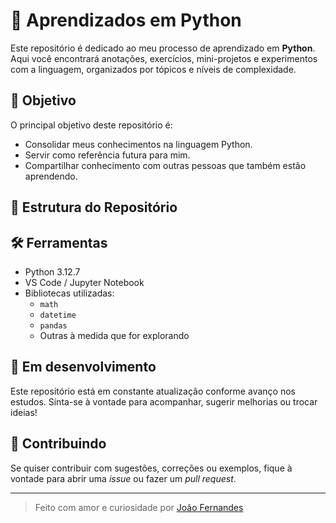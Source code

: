# 📘 Aprendizados em Python

Este repositório é dedicado ao meu processo de aprendizado em **Python**. Aqui você encontrará anotações, exercícios, mini-projetos e experimentos com a linguagem, organizados por tópicos e níveis de complexidade.

## 🧠 Objetivo

O principal objetivo deste repositório é:

- Consolidar meus conhecimentos na linguagem Python.
- Servir como referência futura para mim.
- Compartilhar conhecimento com outras pessoas que também estão aprendendo.

## 📂 Estrutura do Repositório


## 🛠️ Ferramentas

- Python 3.12.7
- VS Code / Jupyter Notebook
- Bibliotecas utilizadas:
  - `math`
  - `datetime`
  - `pandas`
  - Outras à medida que for explorando

## 🚧 Em desenvolvimento

Este repositório está em constante atualização conforme avanço nos estudos. Sinta-se à vontade para acompanhar, sugerir melhorias ou trocar ideias!

## 🤝 Contribuindo

Se quiser contribuir com sugestões, correções ou exemplos, fique à vontade para abrir uma _issue_ ou fazer um _pull request_.

---

> Feito com amor e curiosidade por [João Fernandes](https://github.com/jvictorf)
